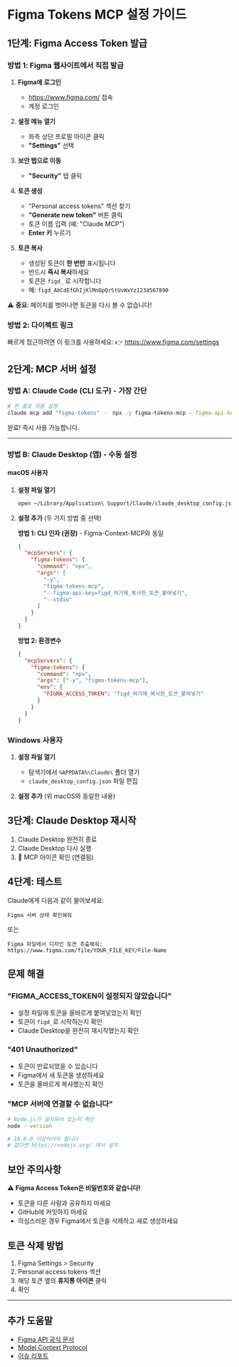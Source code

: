 # Figma Tokens MCP 설정 가이드

## 1단계: Figma Access Token 발급

### 방법 1: Figma 웹사이트에서 직접 발급

1. **Figma에 로그인**
   - https://www.figma.com/ 접속
   - 계정 로그인

2. **설정 메뉴 열기**
   - 좌측 상단 프로필 아이콘 클릭
   - **"Settings"** 선택

3. **보안 탭으로 이동**
   - **"Security"** 탭 클릭

4. **토큰 생성**
   - "Personal access tokens" 섹션 찾기
   - **"Generate new token"** 버튼 클릭
   - 토큰 이름 입력 (예: "Claude MCP")
   - **Enter 키** 누르기

5. **토큰 복사**
   - 생성된 토큰이 **한 번만** 표시됩니다
   - 반드시 **즉시 복사**하세요
   - 토큰은 `figd_` 로 시작합니다
   - 예: `figd_AbCdEfGhIjKlMnOpQrStUvWxYz1234567890`

⚠️ **중요**: 페이지를 벗어나면 토큰을 다시 볼 수 없습니다!

### 방법 2: 다이렉트 링크

빠르게 접근하려면 이 링크를 사용하세요:
👉 https://www.figma.com/settings

## 2단계: MCP 서버 설정

### 방법 A: Claude Code (CLI 도구) - 가장 간단

```bash
# 한 줄로 자동 설정
claude mcp add "figma-tokens" -- npx -y figma-tokens-mcp --figma-api-key=figd_YOUR_TOKEN --stdio
```

완료! 즉시 사용 가능합니다.

---

### 방법 B: Claude Desktop (앱) - 수동 설정

#### macOS 사용자

1. **설정 파일 열기**
   ```bash
   open ~/Library/Application\ Support/Claude/claude_desktop_config.json
   ```

2. **설정 추가** (두 가지 방법 중 선택)

   **방법 1: CLI 인자 (권장)** - Figma-Context-MCP와 동일
   ```json
   {
     "mcpServers": {
       "figma-tokens": {
         "command": "npx",
         "args": [
           "-y",
           "figma-tokens-mcp",
           "--figma-api-key=figd_여기에_복사한_토큰_붙여넣기",
           "--stdio"
         ]
       }
     }
   }
   ```

   **방법 2: 환경변수**
   ```json
   {
     "mcpServers": {
       "figma-tokens": {
         "command": "npx",
         "args": ["-y", "figma-tokens-mcp"],
         "env": {
           "FIGMA_ACCESS_TOKEN": "figd_여기에_복사한_토큰_붙여넣기"
         }
       }
     }
   }
   ```

### Windows 사용자

1. **설정 파일 열기**
   - 탐색기에서 `%APPDATA%\Claude\` 폴더 열기
   - `claude_desktop_config.json` 파일 편집

2. **설정 추가** (위 macOS와 동일한 내용)

## 3단계: Claude Desktop 재시작

1. Claude Desktop 완전히 종료
2. Claude Desktop 다시 실행
3. 🔌 MCP 아이콘 확인 (연결됨)

## 4단계: 테스트

Claude에게 다음과 같이 물어보세요:

```
Figma 서버 상태 확인해줘
```

또는

```
Figma 파일에서 디자인 토큰 추출해줘:
https://www.figma.com/file/YOUR_FILE_KEY/File-Name
```

## 문제 해결

### "FIGMA_ACCESS_TOKEN이 설정되지 않았습니다"

- 설정 파일에 토큰을 올바르게 붙여넣었는지 확인
- 토큰이 `figd_`로 시작하는지 확인
- Claude Desktop을 완전히 재시작했는지 확인

### "401 Unauthorized"

- 토큰이 만료되었을 수 있습니다
- Figma에서 새 토큰을 생성하세요
- 토큰을 올바르게 복사했는지 확인

### "MCP 서버에 연결할 수 없습니다"

```bash
# Node.js가 설치되어 있는지 확인
node --version

# 18.0.0 이상이어야 합니다
# 없다면 https://nodejs.org/ 에서 설치
```

## 보안 주의사항

⚠️ **Figma Access Token은 비밀번호와 같습니다!**

- 토큰을 다른 사람과 공유하지 마세요
- GitHub에 커밋하지 마세요
- 의심스러운 경우 Figma에서 토큰을 삭제하고 새로 생성하세요

## 토큰 삭제 방법

1. Figma Settings > Security
2. Personal access tokens 섹션
3. 해당 토큰 옆의 **휴지통 아이콘** 클릭
4. 확인

---

## 추가 도움말

- [Figma API 공식 문서](https://www.figma.com/developers/api)
- [Model Context Protocol](https://modelcontextprotocol.io/)
- [이슈 리포트](https://github.com/jhlee0409/figma-tokens-mcp/issues)

